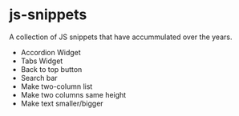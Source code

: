 js-snippets
===========

A collection of JS snippets that have accummulated over the years.

* Accordion Widget
* Tabs Widget
* Back to top button
* Search bar
* Make two-column list
* Make two columns same height
* Make text smaller/bigger
